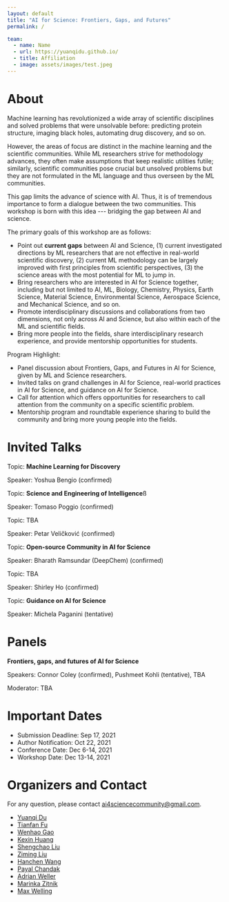 ```yaml
---
layout: default
title: "AI for Science: Frontiers, Gaps, and Futures"
permalink: /

team:
  - name: Name
  - url: https://yuanqidu.github.io/
  - title: Affiliation
  - image: assets/images/test.jpeg
---
```


# About

<!--Machine Learning has largely advanced technology and changed people’s life in all aspects, spanning from entertainment, transportation to medical healthcare, and begun to tackle challenges in scientific disciplines, from studying dynamic systems, learning protein structures to designing new molecules. Machine Learning methods have demonstrated great promise in modeling and processing various types of scientific data as well as accelerating scientific discovery. -->
<!---->
<!--However, the areas of focus are distinct in the machine learning and the scientific communities. Thus, mutual understanding between the two communities needs to be improved (e.g. the scope and limit of machine learning techniques, the foundations of the scientific problems, etc.). To reach this goal, it is necessary to have a dialogue between the two communities which can make machine learning have impacts on real-world scientific discovery problems. -->

Machine learning has revolutionized a wide array of scientific disciplines and solved problems that were unsolvable before: predicting protein structure, imaging black holes, automating drug discovery, and so on. 

However, the areas of focus are distinct in the machine learning and the scientific communities. While ML researchers strive for methodology advances, they often make assumptions that keep realistic utilities futile; similarly, scientific communities pose crucial but unsolved problems but they are not formulated in the ML language and thus overseen by the ML communities. 

This gap limits the advance of science with AI. Thus, it is of tremendous importance to form a dialogue between the two communities. This workshop is born with this idea --- bridging the gap between AI and science. 

The primary goals of this workshop are as follows:
- Point out **current gaps** between AI and Science, (1) current investigated directions by ML researchers that are not effective in real-world scientific discovery, (2) current ML methodology can be largely improved with first principles from scientific perspectives, (3) the science areas with the most potential for ML to jump in.
- Bring researchers who are interested in AI for Science together, including but not limited to AI, ML, Biology, Chemistry, Physics, Earth Science, Material Science, Environmental Science, Aerospace Science, and Mechanical Science, and so on.
- Promote interdisciplinary discussions and collaborations from two dimensions, not only across AI and Science, but also within each of the ML and scientific fields.
- Bring more people into the fields, share interdisciplinary research experience, and provide mentorship opportunities for students.

Program Highlight:
- Panel discussion about Frontiers, Gaps, and Futures in AI for Science, given by ML and Science researchers.
- Invited talks on grand challenges in AI for Science, real-world practices in AI for Science, and guidance on AI for Science.
- Call for attention which offers opportunities for researchers to call attention from the community on a specific scientific problem.
- Mentorship program and roundtable experience sharing to build the community and bring more young people into the fields.

<!--Additionally, many scientific challenges require knowledge of more than one scientific field. For example, protein structure prediction requires knowledge from biology, chemistry, and physics. The success of AlphaFold2 also benefits from a team with diverse backgrounds. Thus, a platform which promotes discussions and collaborations in the general scientific communities is needed. -->
<!---->
<!--The goal of this workshop is to bring together researchers who are interested in tackling scientific problems with machine learning methods and industry experts with practical experience about the applications of machine learning and scientific discovery (e.g. pharmaceutical and material industry). -->

# Invited Talks

Topic: **Machine Learning for Discovery**

Speaker: Yoshua Bengio (confirmed)

Topic: **Science and Engineering of Intelligence**ß

Speaker: Tomaso Poggio (confirmed)

Topic: TBA

Speaker: Petar Veličković (confirmed)

Topic: **Open-source Community in AI for Science**

Speaker: Bharath Ramsundar (DeepChem) (confirmed)

Topic: TBA

Speaker: Shirley Ho (confirmed)

<!--Topic: **Grand challenges in AI for Science**-->
<!---->
<!--Speaker: John Jumper (tentative)-->
<!---->
<!--Topic: **Real-world practices and impacts in AI for Science**-->
<!---->
<!--Speaker: TBA-->

Topic: **Guidance on AI for Science**

Speaker: Michela Paganini (tentative)

# Panels

**Frontiers, gaps, and futures of AI for Science**

Speakers: Connor Coley (confirmed), Pushmeet Kohli (tentative), TBA

Moderator: TBA


<!----
{% include team.html id="team" %}
----->

# Important Dates

- Submission Deadline: Sep 17, 2021
- Author Notification: Oct 22, 2021
- Conference Date: Dec 6-14, 2021
- Workshop Date: Dec 13-14, 2021

# Organizers and Contact

For any question, please contact [ai4sciencecommunity@gmail.com](mailto:ai4sciencecommunity@gmail.com).

- [Yuanqi Du](https://yuanqidu.github.io/)
- [Tianfan Fu](https://futianfan.github.io/)
- [Wenhao Gao](https://scholar.google.com/citations?user=s4eywrUAAAAJ&hl=en)
- [Kexin Huang](https://www.kexinhuang.com/)
- [Shengchao Liu](https://chao1224.github.io/)
- [Ziming Liu](https://kindxiaoming.github.io/)
- [Hanchen Wang](https://hansen7.github.io/)
- [Payal Chandak](https://www.payalchandak.com/)
- [Adrian Weller](http://mlg.eng.cam.ac.uk/adrian/)
- [Marinka Zitnik](https://zitniklab.hms.harvard.edu/)
- [Max Welling](https://staff.fnwi.uva.nl/m.welling/)
